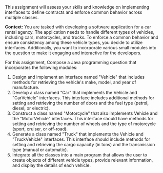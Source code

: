 This assignment will assess your skills and knowledge on implementing interfaces to define contracts and enforce common behavior across multiple classes.

**Context:** You are tasked with developing a software application for a car rental agency. The application needs to handle different types of vehicles, 
including cars, motorcycles, and trucks. To enforce a common behavior and ensure consistency among these vehicle types, you decide to utilize interfaces. 
Additionally, you want to incorporate various small modules into the question to make it engaging and interactive for the developers.

For this assignment, Compose a Java programming question that incorporates the following modules:

1. Design and implement an interface named "Vehicle" that includes methods for retrieving the vehicle's make, model, and year of manufacture.
2. Develop a class named "Car" that implements the Vehicle and "CarVehicle" interfaces. This interface includes additional methods for setting and retrieving the number of doors and the fuel type (petrol, diesel, or electric).
3. Construct a class named "Motorcycle" that also implements Vehicle and the "MotorVehicle" interfaces. This interface should have methods for setting and retrieving the number of wheels and the type of motorcycle (sport, cruiser, or off-road).
4. Generate a class named "Truck" that implements the Vehicle and "TruckVehicle" interfaces. This interface should include methods for setting and retrieving the cargo capacity (in tons) and the transmission type (manual or automatic).
5. Integrate all the classes into a main program that allows the user to create objects of different vehicle types, provide relevant information, and display the details of each vehicle.
